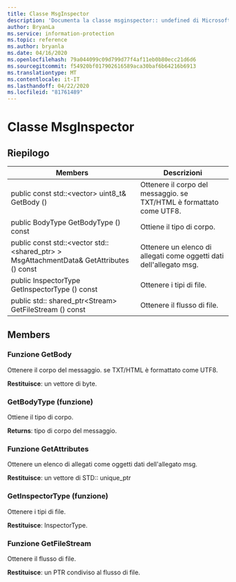 ```yaml
---
title: Classe MsgInspector
description: 'Documenta la classe msginspector:: undefined di Microsoft Information Protection (MIP) SDK.'
author: BryanLa
ms.service: information-protection
ms.topic: reference
ms.author: bryanla
ms.date: 04/16/2020
ms.openlocfilehash: 79a044099c09d799d77f4af11eb0b80ecc21d6d6
ms.sourcegitcommit: f54920bf017902616589aca30baf6b64216b6913
ms.translationtype: MT
ms.contentlocale: it-IT
ms.lasthandoff: 04/22/2020
ms.locfileid: "81761489"
---
```

# <a name="class-msginspector"></a>Classe MsgInspector 
  
## <a name="summary"></a>Riepilogo
 Members                        | Descrizioni                                
--------------------------------|---------------------------------------------
public const std::\<vector\> uint8_t& GetBody ()  |  Ottenere il corpo del messaggio. se TXT/HTML è formattato come UTF8.
public BodyType GetBodyType () const  |  Ottiene il tipo di corpo.
public const std::\<vector std::\<shared_ptr\> \> MsgAttachmentData& GetAttributes () const  |  Ottenere un elenco di allegati come oggetti dati dell'allegato msg.
public InspectorType GetInspectorType () const  |  Ottenere i tipi di file.
public std:: shared_ptr\<Stream\> GetFileStream () const  |  Ottenere il flusso di file.
  
## <a name="members"></a>Members
  
### <a name="getbody-function"></a>Funzione GetBody
Ottenere il corpo del messaggio. se TXT/HTML è formattato come UTF8.

  
**Restituisce**: un vettore di byte.
  
### <a name="getbodytype-function"></a>GetBodyType (funzione)
Ottiene il tipo di corpo.

  
**Returns**: tipo di corpo del messaggio.
  
### <a name="getattachments-function"></a>Funzione GetAttributes
Ottenere un elenco di allegati come oggetti dati dell'allegato msg.

  
**Restituisce**: un vettore di STD:: unique_ptr<MsgAttachmentData>
  
### <a name="getinspectortype-function"></a>GetInspectorType (funzione)
Ottenere i tipi di file.

  
**Restituisce**: InspectorType.
  
### <a name="getfilestream-function"></a>Funzione GetFileStream
Ottenere il flusso di file.

  
**Restituisce**: un PTR condiviso al flusso di file.